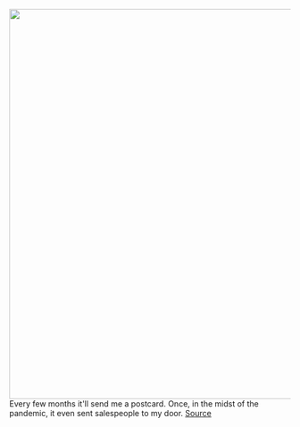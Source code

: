 <img src='https://cdn.vox-cdn.com/thumbor/9iReuYUdn1WL1TFvls-McAI_pr4=/0x0:3000x2000/1200x675/filters:focal(1260x760:1740x1240)/cdn.vox-cdn.com/uploads/chorus_image/image/68528182/VRG_ILLO_4341_American_Ethernet.0.jpg' width='700px' /><br/>
Every few months it'll send me a postcard. Once, in the midst of the pandemic, it even sent salespeople to my door.
<a href='https://www.theverge.com/22177154/us-internet-speed-maps-competition-availability-fcc'> Source <a/>